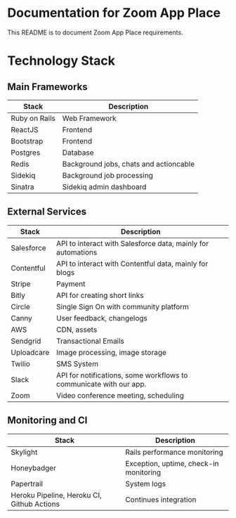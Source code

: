 # Documentation for Zoom App Place

This README is to document Zoom App Place requirements.

# Technology Stack

## Main Frameworks

| Stack         | Description                            |
| ------------- | -------------------------------------- |
| Ruby on Rails | Web Framework                          |
| ReactJS       | Frontend                               |
| Bootstrap     | Frontend                               |
| Postgres      | Database                               |
| Redis         | Background jobs, chats and actioncable |
| Sidekiq       | Background job processing              |
| Sinatra       | Sidekiq admin dashboard                |

## External Services

| Stack      | Description                                                        |
| ---------- | ------------------------------------------------------------------ |
| Salesforce | API to interact with Salesforce data, mainly for automations       |
| Contentful | API to interact with Contentful data, mainly for blogs             |
| Stripe     | Payment                                                            |
| Bitly      | API for creating short links                                       |
| Circle     | Single Sign On with community platform                             |
| Canny      | User feedback, changelogs                                          |
| AWS        | CDN, assets                                                        |
| Sendgrid   | Transactional Emails                                               |
| Uploadcare | Image processing, image storage                                    |
| Twilio     | SMS System                                                         |
| Slack      | API for notifications, some workflows to communicate with our app. |
| Zoom       | Video conference meeting, scheduling                               |

## Monitoring and CI

| Stack                                      | Description                            |
| ------------------------------------------ | -------------------------------------- |
| Skylight                                   | Rails performance monitoring           |
| Honeybadger                                | Exception, uptime, check-in monitoring |
| Papertrail                                 | System logs                            |
| Heroku Pipeline, Heroku CI, Github Actions | Continues integration                  |
